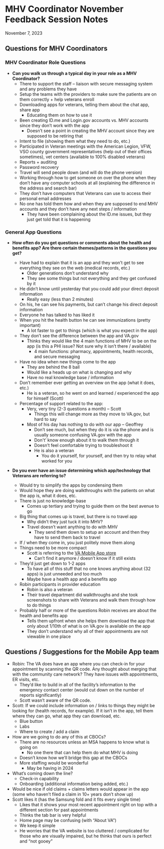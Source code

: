 # MHV Coordinator November Feedback Session Notes

November 7, 2023

## Questions for MHV Coordinators


### MHV Coordinator Role Questions

* **Can you walk us through a typical day in your role as a MHV Coordinator?**
    * There to support the staff – liaison with secure messaging system and any problems they have
    * Setup the teams with the providers to make sure the patients are on them correctly + help veterans enroll
    * Downloading apps for veterans, telling them about the chat app, share app
        * Educating them on how to use it
    * Been creating ID.me and Login.gov accounts vs. MHV accounts since they don’t work with the app
        * Doesn’t see a point in creating the MHV account since they are supposed to be retiring that
    * Intent to file (showing them what they need to do, etc.)
    * Participated in Veteran meetings with the American Legion, VFW, VSO county government representatives (help out of their offices sometimes), vet centers (available to 100% disabled veterans)
    * Reports + auditing
    * Password recovery
    * Travel will send people down (and will do the phone version)
    * Working through how to get someone on over the phone when they don’t have any computer schools at all (explaining the difference in the address and search bar)
    * They don’t have computers that Veterans can use to access their personal email addresses
    * No one has told them how and when they are supposed to end MHV accounts and they don’t have any next steps / information
        * They have been complaining about the ID.me issues, but they just get told that it is happening

### General App Questions

* **How often do you get questions or comments about the health and benefits app? Are there certain themes/patterns in the questions you get?**
    * Have had to explain that it is an app and they won’t get to see everything they see on the web (medical records, etc.)
        * Older generations don’t understand why
        * They see some things but not everything and they get confused by it
    * He didn’t know until yesterday that you could add your direct deposit information
        * Really easy (less than 2 minutes)
    * On his, he can see his payments, but can’t change his direct deposit information
    * Everyone he has talked to has liked it
    * When you hit the health button he can see immunizations (pretty important)
        * A lot faster to get to things (which is what you expect in the app)
    * They don’t see the difference between the app and VA.gov 
        * Thinks they would like the 4 main functions of MHV to be on the app (is this a PHI issue? Not sure why it isn’t there / available)
            * 4 main functions: pharmacy, appointments, health records, and secure messaging
    * Have no idea when new things come to the app
        * They are behind the 8 ball
        * Would like a heads up on what is changing and why
        * Have no real knowledge base / information
    * Don’t remember ever getting an overview on the app (what it does, etc.)
        * He is a veteran, so he went on and learned / experienced the app for himself (Scott)
    * Percentage of support related to the app: 
        * Very, very tiny (2-3 questions a month) – Scott
            * Things this will change more as they move to VA.gov, but hard to say
        * Most of his day has nothing to do with our app – Geoffrey
            * Don’t see much, but when they do it is via the phone and is usually someone confusing VA.gov with the app
            * Don't’ know enough about it to walk them through it
            * Doesn’t feel comfortable trying to troubleshoot it
            * He is also a veteran
                * You do it yourself, for yourself, and then try to relay what worked for you
                  
* **Do you ever have an issue determining which app/technology that Veterans are referring to?**
    * Would try to simplify the apps by condensing them
    * Would hope they are doing walkthroughs with the patients on what the app is, what it does, etc.
    * There is just no knowledge-base
        * Comes up tertiary and trying to guide them on the best avenue to go
    * Big thing that comes up is travel, but there is no travel app
        * Why didn’t they just tuck it into MHV?
        * Travel doesn’t want anything to do with MHV
            * They send them down to setup an account and then they have to send them back to travel
    * If / when they come in, you just politely move them along
    * Things need to be more compact
        * Scott is referring to the [VA Mobile App store](https://mobile.va.gov/appstore)
            * Can’t find it anymore / doesn’t know if it still exists
    * They’d just get down to 1-2 apps
        * To have all of this stuff that no one knows anything about (32 apps) is just unneeded and too much
        * Maybe have a health app and a benefits app
    * Robin participants in provider education
        * Robin is also a veteran
        * Their travel department did walkthroughs and she took screenshots to share with Veterans and walk them through how to do things
    * Probably half or more of the questions Robin receives are about the health and benefits app
        * Tells them upfront when she helps them download the app that only about 1/10th of what is on VA.gov is available on the app
        * They don’t understand why all of their appointments are not viewable in one place

## Questions / Suggestions for the Mobile App team

* Robin: The VA does have an app where you can check-in for your appointment by scanning the QR code. Any thought about merging that with the community care network? They have issues with appointments, ER visits, etc.
    * They’d like to build in all of the facility’s information to the emergency contact center (would cut down on the number of reports significantly)
    * Scott wasn’t aware of the QR code.
* Scott: If we could include information on / links to things they might be looking for (health records, for example). If it isn’t in the app, tell them where they can go, what app they can download, etc.
    * Blue button
    * Labs
    * Where to create / add a claim
* How are we going to do any of this at CBOCs?
    * There are no resources unless an MSA happens to know what is going on
        * No one there that can help them do what MHV is doing
    * Doesn’t know how we’ll bridge this gap at the CBOCs
    * More staffing would be wonderful
        * May be having in 2024
* What’s coming down the line?
    * Check-in capability
    * Onboarding (additional information being added, etc.)
* Would be nice if old claims + claims letters would appear in the app (some who haven’t filed a claim in 10+ years don’t show up)
* Scott likes it (has the Samsung fold and it fits every single time)
    * Likes that it shows your most recent appointment right on top with a different section for past appointments
    * Thinks the tab bar is very helpful
    * Home page may be confusing (with “About VA”)
    * We keep it simple
    * He worries that the VA website is too cluttered / complicated for those who are visually impaired, but he thinks that ours is perfect and “not gooey”
